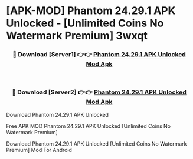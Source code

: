 # [APK-MOD] Phantom 24.29.1 APK Unlocked - [Unlimited Coins No Watermark Premium] 3wxqt



<div align="center">
<h3>🔴 Download [Server1] 👉👉 <a href="https://momento.my/?title=Phantom_24.29.1_APK_Unlocked">Phantom 24.29.1 APK Unlocked Mod Apk</a></h3><br>

<h3>🔴 Download [Server2] 👉👉 <a href="https://momento.my/?title=Phantom_24.29.1_APK_Unlocked">Phantom 24.29.1 APK Unlocked Mod Apk</a></h3>
</div>



Download Phantom 24.29.1 APK Unlocked 

Free APK MOD Phantom 24.29.1 APK Unlocked [Unlimited Coins No Watermark Premium]

Download Phantom 24.29.1 APK Unlocked [Unlimited Coins No Watermark Premium] Mod For Android
